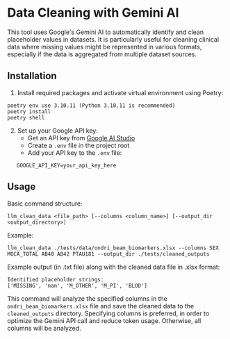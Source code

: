 # Data Cleaning with Gemini AI

This tool uses Google's Gemini AI to automatically identify and clean placeholder values in datasets. It is particularly useful for cleaning clinical data where missing values might be represented in various formats, especially if the data is aggregated from multiple dataset sources.

## Installation

1. Install required packages and activate virtual environment using Poetry:
```
poetry env use 3.10.11 (Python 3.10.11 is recommended)
poetry install
poetry shell
```

2. Set up your Google API key:
   - Get an API key from [Google AI Studio](https://makersuite.google.com/app/apikey)
   - Create a `.env` file in the project root
   - Add your API key to the `.env` file:
```
   GOOGLE_API_KEY=your_api_key_here
```

## Usage

Basic command structure:
```
llm_clean_data <file_path> [--columns <column_name>] [--output_dir <output_directory>]
```

Example:
```
llm_clean_data ./tests/data/ondri_beam_biomarkers.xlsx --columns SEX MOCA_TOTAL AB40 AB42 PTAU181 --output_dir ./tests/cleaned_outputs
```

Example output (in .txt file) along with the cleaned data file in .xlsx format:
```
Identified placeholder strings:
['MISSING', 'nan', 'M_OTHER', 'M_PI', 'BLOD']
```

This command will analyze the specified columns in the `ondri_beam_biomarkers.xlsx` file and save the cleaned data to the `cleaned_outputs` directory.
Specifying columns is preferred, in order to optimize the Gemini API call and reduce token usage. Otherwise, all columns will be analyzed.


